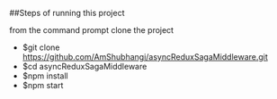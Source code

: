 ##Steps of running this project

from the command prompt clone the project

* $git clone https://github.com/AmShubhangi/asyncReduxSagaMiddleware.git
* $cd asyncReduxSagaMiddleware
* $npm install
* $npm start

